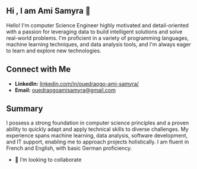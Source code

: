 
## Hi , I am Ami Samyra 👋

 Hello! I'm computer Science Engineer highly motivated and detail-oriented  with a passion for leveraging data to build intelligent solutions and solve real-world problems. I'm proficient in a variety of programming languages, machine learning techniques, and data analysis tools, and I'm always eager to learn and explore new technologies.

## Connect with Me

* **LinkedIn:** [linkedin.com/in/ouedraogo-ami-samyra/](linkedin.com/in/ouedraogo-ami-samyra/)
* **Email:** ouedraogoamisamyra@gmail.com

## Summary

I possess a strong foundation in computer science principles and a proven ability to quickly adapt and apply technical skills to diverse challenges. My experience spans machine learning, data analysis, software development, and IT support, enabling me to approach projects holistically.  I am fluent in French and English, with basic German proficiency.


- 👯 I’m looking to collaborate 






